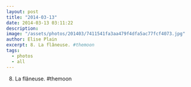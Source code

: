 ```yaml
---
layout: post
title: "2014-03-13"
date: 2014-03-13 03:11:22
description: 
image: "/assets/photos/201403/7411541fa3aa479f4dfa5ac77fcf4073.jpg"
author: Elise Plain
excerpt: 8. La flâneuse. #themoon
tags: 
  - photos
  - all
---
```


8. La flâneuse. #themoon
<p></p>
